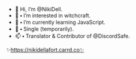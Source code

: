 - 👋 Hi, I’m @NikiDell.
- 👀 ⬩ I’m interested in witchcraft.
- 🌱 ⬩ I’m currently learning JavaScript.
- 💞️ ⬩ Single (temporarily).
- 📫 ⬩ Translator & Contributor of @DiscordSafe.

✨https://nikidellafort.carrd.co✨
